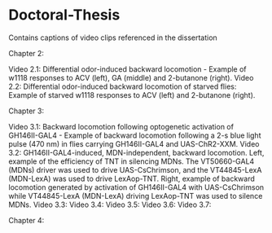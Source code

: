 # Doctoral-Thesis
Contains captions of video clips referenced in the dissertation

Chapter 2:

Video 2.1: Differential odor-induced backward locomotion - Example of w1118 responses to ACV (left), GA (middle) and 2-butanone (right).
Video 2.2: Differential odor-induced backward locomotion of starved flies: Example of starved w1118 responses to ACV (left) and 2-butanone (right).

Chapter 3:

Video 3.1: Backward locomotion following optogenetic activation of GH146II-GAL4 - Example of backward locomotion following a 2-s blue light pulse (470 nm) in flies carrying GH146II-GAL4 and UAS-ChR2-XXM.
Video 3.2: GH146II-GAL4-induced, MDN-independent, backward locomotion.  Left, example of the efficiency of TNT in silencing MDNs. The VT50660-GAL4 (MDNs) driver was used to drive UAS-CsChrimson, and the VT44845-LexA (MDN-LexA) was used to drive LexAop-TNT. Right, example of backward locomotion generated by activation of GH146II-GAL4 with UAS-CsChrimson while VT44845-LexA (MDN-LexA) driving LexAop-TNT was used to silence MDNs. 
Video 3.3:
Video 3.4:
Video 3.5:
Video 3.6:
Video 3.7:

Chapter 4:

